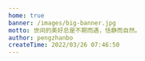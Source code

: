 ```yaml
---
home: true
banner: /images/big-banner.jpg
motto: 世间的美好总是不期而遇，恬静而自然。
author: pengzhanbo
createTime: 2022/03/26 07:46:50
---
```

